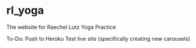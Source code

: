 # rl_yoga
The website for Raechel Lutz Yoga Practice

To-Do:
Push to Heroku
Test live site (specifically creating new carousels)